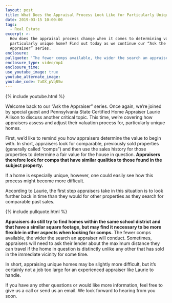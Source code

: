 ```yaml
---
layout: post
title: What Does the Appraisal Process Look Like for Particularly Unique Properties?
date: 2019-03-15 10:00:00
tags:
  - Real Estate
excerpt: >-
  How does the appraisal process change when it comes to determining value for a
  particularly unique home? Find out today as we continue our “Ask the
  Appraiser” series.
enclosure:
pullquote: 'The fewer comps available, the wider the search an appraiser will conduct.'
enclosure_type: video/mp4
enclosure_time:
use_youtube_image: true
youtube_alternate_image:
youtube_code: 7aOX_pVqBSw
---
```


{% include youtube.html %}

Welcome back to our “Ask the Appraiser” series. Once again, we’re joined by special guest and Pennsylvania State Certified Home Appraiser Laurie Allison to discuss another critical topic. This time, we’re covering how appraisers assess and adjust their valuation process for, particularly unique homes.

First, we’d like to remind you how appraisers determine the value to begin with. In short, appraisers look for comparable, previously sold properties (generally called “comps”) and then use the sales history for those properties to determine a fair value for the house in question. **Appraisers therefore look for comps that have similar qualities to those found in the subject property.**

If a home is especially unique, however, one could easily see how this process might become more difficult.

According to Laurie, the first step appraisers take in this situation is to look further back in time than they would for other properties as they search for comparable past sales.

{% include pullquote.html %}

**Appraisers do still try to find homes within the same school district and that have a similar square footage, but may find it necessary to be more flexible in other aspects when looking for comps.** The fewer comps available, the wider the search an appraiser will conduct. Sometimes, appraisers will need to ask their lender about the maximum distance they can travel if the home in question is distinctly unlike any other that has sold in the immediate vicinity for some time.

In short, appraising unique homes may be slightly more difficult, but it’s certainly not a job too large for an experienced appraiser like Laurie to handle.

If you have any other questions or would like more information, feel free to give us a call or send us an email. We look forward to hearing from you soon.